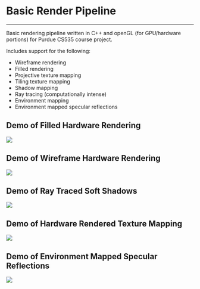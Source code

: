 # Basic Render Pipeline

---

Basic rendering pipeline written in C++ and openGL (for GPU/hardware portions) for Purdue CS535 course project.

Includes support for the following:

* Wireframe rendering
* Filled rendering
* Projective texture mapping
* Tiling texture mapping
* Shadow mapping
* Ray tracing (computationally intense)
* Environment mapping
* Environment mapped specular reflections

## Demo of Filled Hardware Rendering

![](/demos/HW_Filled.gif)

## Demo of Wireframe Hardware Rendering

![](/demos/HW_Wireframe.gif)

## Demo of Ray Traced Soft Shadows

![](/demos/RayTracedShadows.gif)

## Demo of Hardware Rendered Texture Mapping

![](/demos/HW_TextureMapping.gif)

## Demo of Environment Mapped Specular Reflections

![](/demos/Reflections.gif)
